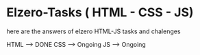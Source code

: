 # Elzero-Tasks ( HTML - CSS - JS)
here are the answers of elzero HTML-JS tasks and chalenges

HTML --> DONE
CSS  --> Ongoing
JS   --> Ongoing
